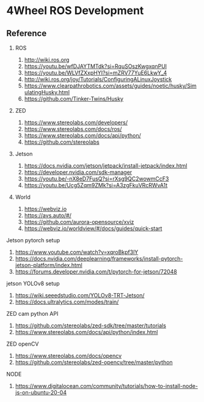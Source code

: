 # 4Wheel ROS Development

## Reference
1. ROS
   1. http://wiki.ros.org
   2. https://youtu.be/wfDJAYTMTdk?si=RquSOszKwgxqnPUl
   3. https://youtu.be/WLVfZXxpHYI?si=mZRV77YuE6LkwY_4
   4. http://wiki.ros.org/joy/Tutorials/ConfiguringALinuxJoystick
   5. https://www.clearpathrobotics.com/assets/guides/noetic/husky/SimulatingHusky.html
   6. https://github.com/Tinker-Twins/Husky

2. ZED
   1. https://www.stereolabs.com/developers/
   2. https://www.stereolabs.com/docs/ros/
   3. https://www.stereolabs.com/docs/api/python/
   4. https://github.com/stereolabs

3. Jetson
   1. https://docs.nvidia.com/jetson/jetpack/install-jetpack/index.html
   2. https://developer.nvidia.com/sdk-manager
   3. https://youtu.be/-nX8eD7FusQ?si=rXsg9QC2wowmCcF3
   4. https://youtu.be/Ucg5Zqm9ZMk?si=A3zgFkuVRcRWvA1t

4. World
   1. https://webviz.io
   2. https://avs.auto/#/
   3. https://github.com/aurora-opensource/xviz
   4. https://webviz.io/worldview/#/docs/guides/quick-start

Jetson pytorch setup
1. https://www.youtube.com/watch?v=xqroBkpf3lY
2. https://docs.nvidia.com/deeplearning/frameworks/install-pytorch-jetson-platform/index.html
3. https://forums.developer.nvidia.com/t/pytorch-for-jetson/72048

jetson YOLOv8 setup
1. https://wiki.seeedstudio.com/YOLOv8-TRT-Jetson/
2. https://docs.ultralytics.com/modes/train/

ZED cam python API
1. https://github.com/stereolabs/zed-sdk/tree/master/tutorials
2. https://www.stereolabs.com/docs/api/python/index.html

ZED openCV
1. https://www.stereolabs.com/docs/opencv
2. https://github.com/stereolabs/zed-opencv/tree/master/python

NODE
1. https://www.digitalocean.com/community/tutorials/how-to-install-node-js-on-ubuntu-20-04


